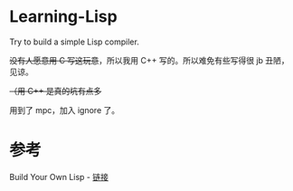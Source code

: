 # Learning-Lisp
Try to build a simple Lisp compiler. 

~~没有人愿意用 C 写这玩意~~，所以我用 C++ 写的。所以难免有些写得很 jb 丑陋，见谅。

~~（用 C++ 是真的坑有点多~~

用到了 mpc，加入 ignore 了。

# 参考

Build Your Own Lisp - [链接](https://buildyourownlisp.com)